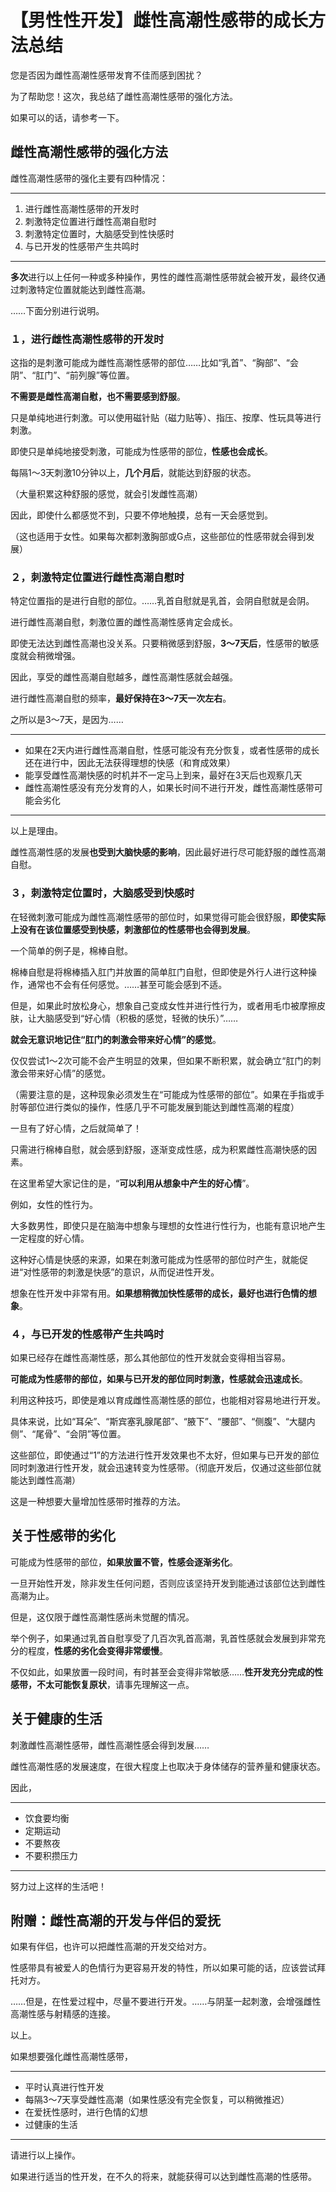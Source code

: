 # 【男性性开发】雌性高潮性感带的成长方法总结 [​](#【男性性开发】雌性高潮性感带的成长方法总结)

您是否因为雌性高潮性感带发育不佳而感到困扰？

为了帮助您！这次，我总结了雌性高潮性感带的强化方法。

如果可以的话，请参考一下。

## 雌性高潮性感带的强化方法 [​](#雌性高潮性感带的强化方法)

雌性高潮性感带的强化主要有四种情况：

* * *

1.  进行雌性高潮性感带的开发时
2.  刺激特定位置进行雌性高潮自慰时
3.  刺激特定位置时，大脑感受到性快感时
4.  与已开发的性感带产生共鸣时

* * *

**多次**进行以上任何一种或多种操作，男性的雌性高潮性感带就会被开发，最终仅通过刺激特定位置就能达到雌性高潮。

……下面分别进行说明。

### １，进行雌性高潮性感带的开发时 [​](#_1-进行雌性高潮性感带的开发时)

这指的是刺激可能成为雌性高潮性感带的部位……比如“乳首”、“胸部”、“会阴”、“肛门”、“前列腺”等位置。

**不需要是雌性高潮自慰，也不需要感到舒服**。

只是单纯地进行刺激。可以使用磁针贴（磁力贴等）、指压、按摩、性玩具等进行刺激。

即使只是单纯地接受刺激，可能成为性感带的部位，**性感也会成长**。

每隔1～3天刺激10分钟以上，**几个月后**，就能达到舒服的状态。

（大量积累这种舒服的感觉，就会引发雌性高潮）

因此，即使什么都感觉不到，只要不停地触摸，总有一天会感觉到。

（这也适用于女性。如果每次都刺激胸部或G点，这些部位的性感带就会得到发展）

### ２，刺激特定位置进行雌性高潮自慰时 [​](#_2-刺激特定位置进行雌性高潮自慰时)

特定位置指的是进行自慰的部位。……乳首自慰就是乳首，会阴自慰就是会阴。

进行雌性高潮自慰，刺激位置的雌性高潮性感肯定会成长。

即使无法达到雌性高潮也没关系。只要稍微感到舒服，**3～7天后**，性感带的敏感度就会稍微增强。

因此，享受的雌性高潮自慰越多，雌性高潮性感就会越强。

进行雌性高潮自慰的频率，**最好保持在3～7天一次左右**。

之所以是3～7天，是因为……

* * *

+   如果在2天内进行雌性高潮自慰，性感可能没有充分恢复，或者性感带的成长还在进行中，因此无法获得理想的快感（和育成效果）
+   能享受雌性高潮快感的时机并不一定马上到来，最好在3天后也观察几天
+   雌性高潮性感没有充分发育的人，如果长时间不进行开发，雌性高潮性感带可能会劣化

* * *

以上是理由。

雌性高潮性感的发展**也受到大脑快感的影响**，因此最好进行尽可能舒服的雌性高潮自慰。

### ３，刺激特定位置时，大脑感受到快感时 [​](#_3-刺激特定位置时-大脑感受到快感时)

在轻微刺激可能成为雌性高潮性感带的部位时，如果觉得可能会很舒服，**即使实际上没有在该位置感受到快感，刺激部位的性感带也会得到发展**。

一个简单的例子是，棉棒自慰。

棉棒自慰是将棉棒插入肛门并放置的简单肛门自慰，但即使是外行人进行这种操作，通常也不会有任何感觉。……甚至可能会感到不适。

但是，如果此时放松身心，想象自己变成女性并进行性行为，或者用毛巾被摩擦皮肤，让大脑感受到“好心情（积极的感觉，轻微的快乐）”……

**就会无意识地记住“肛门的刺激会带来好心情”的感觉**。

仅仅尝试1～2次可能不会产生明显的效果，但如果不断积累，就会确立“肛门的刺激会带来好心情”的感觉。

（需要注意的是，这种现象必须发生在“可能成为性感带的部位”。如果在手指或手肘等部位进行类似的操作，性感几乎不可能发展到能达到雌性高潮的程度）

一旦有了好心情，之后就简单了！

只需进行棉棒自慰，就会感到舒服，逐渐变成性感，成为积累雌性高潮快感的因素。

在这里希望大家记住的是，“**可以利用从想象中产生的好心情**”。

例如，女性的性行为。

大多数男性，即使只是在脑海中想象与理想的女性进行性行为，也能有意识地产生一定程度的好心情。

这种好心情是快感的来源，如果在刺激可能成为性感带的部位时产生，就能促进“对性感带的刺激是快感”的意识，从而促进性开发。

想象在性开发中非常有用。**如果想稍微加快性感带的成长，最好也进行色情的想象**。

### ４，与已开发的性感带产生共鸣时 [​](#_4-与已开发的性感带产生共鸣时)

如果已经存在雌性高潮性感，那么其他部位的性开发就会变得相当容易。

**可能成为性感带的部位，如果与已开发的部位同时刺激，性感就会迅速成长**。

利用这种技巧，即使是难以育成雌性高潮性感的部位，也能相对容易地进行开发。

具体来说，比如“耳朵”、“斯宾塞乳腺尾部”、“腋下”、“腰部”、“侧腹”、“大腿内侧”、“尾骨”、“会阴”等位置。

这些部位，即使通过“1”的方法进行性开发效果也不太好，但如果与已开发的部位同时刺激进行性开发，就会迅速转变为性感带。（彻底开发后，仅通过这些部位就能达到雌性高潮）

这是一种想要大量增加性感带时推荐的方法。

## 关于性感带的劣化 [​](#关于性感带的劣化)

可能成为性感带的部位，**如果放置不管，性感会逐渐劣化**。

一旦开始性开发，除非发生任何问题，否则应该坚持开发到能通过该部位达到雌性高潮为止。

但是，这仅限于雌性高潮性感尚未觉醒的情况。

举个例子，如果通过乳首自慰享受了几百次乳首高潮，乳首性感就会发展到非常充分的程度，**性感的劣化会变得非常缓慢**。

不仅如此，如果放置一段时间，有时甚至会变得非常敏感……**性开发充分完成的性感带，不太可能恢复原状**，请事先理解这一点。

## 关于健康的生活 [​](#关于健康的生活)

刺激雌性高潮性感带，雌性高潮性感会得到发展……

雌性高潮性感的发展速度，在很大程度上也取决于身体储存的营养量和健康状态。

因此，

* * *

+   饮食要均衡
+   定期运动
+   不要熬夜
+   不要积攒压力

* * *

努力过上这样的生活吧！

## 附赠：雌性高潮的开发与伴侣的爱抚 [​](#附赠-雌性高潮的开发与伴侣的爱抚)

如果有伴侣，也许可以把雌性高潮的开发交给对方。

性感带具有被爱人的色情行为更容易开发的特性，所以如果可能的话，应该尝试拜托对方。

……但是，在性爱过程中，尽量不要进行开发。……与阴茎一起刺激，会增强雌性高潮性感与射精感的连接。

以上。

如果想要强化雌性高潮性感带，

* * *

+   平时认真进行性开发
+   每隔3～7天享受雌性高潮（如果性感没有完全恢复，可以稍微推迟）
+   在爱抚性感时，进行色情的幻想
+   过健康的生活

* * *

请进行以上操作。

如果进行适当的性开发，在不久的将来，就能获得可以达到雌性高潮的性感带。